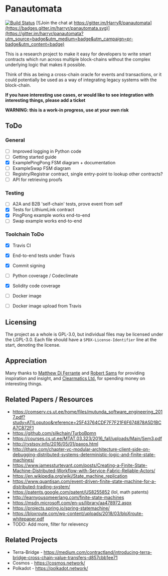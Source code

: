# Panautomata

[![Build Status](https://travis-ci.org/HarryR/panautomata.svg?branch=master)](https://travis-ci.org/HarryR/panautomata) [![Join the chat at https://gitter.im/HarryR/panautomata](https://badges.gitter.im/harryr/panautomata.svg)](https://gitter.im/harryr/panautomata?utm_source=badge&utm_medium=badge&utm_campaign=pr-badge&utm_content=badge)

This is a research project to make it easy for developers to write smart contracts which run across multiple block-chains without the complex underlying logic that makes it possible.

Think of this as being a cross-chain oracle for events and transactions, or it could potentially be used as a way of integrating legacy systems with the block-chain.

**If you have interesting use cases, or would like to see integration with interesting things, please add a ticket**

**WARNING: this is a work-in progress, use at your own risk**


## ToDo

### General

 * [ ] Improved logging in Python code
 * [ ] Getting started guide
 * [x] ExamplePingPong FSM diagram + documentation
 * [ ] ExampleSwap FSM diagram
 * [ ] Registry/Registrar contract, single entry-point to lookup other contracts?
 * [ ] API for retrieving proofs

### Testing

 * [ ] A2A and B2B 'self-chain' tests, prove event from self
 * [x] Tests for LithiumLink contract
 * [x] PingPong example works end-to-end
 * [ ] Swap example works end-to-end

### Toolchain ToDo

 * [x] Travis CI
 * [x] End-to-end tests under Travis
 * [x] Commit signing
 * [ ] Python coverage / Codeclimate
 * [x] Solidity code coverage
 * [ ] Docker image
 * [ ] Docker image upload from Travis


## Licensing

The project as a whole is GPL-3.0, but individual files may be licensed under the LGPL-3.0. Each file should have a `SPDX-License-Identifier` line at the start, denoting the license.


## Appreciation

Many thanks to [Matthew Di Ferrante](https://github.com/mattdf) and [Robert Sams](https://twitter.com/codedlogic) for providing inspiration and insight, and [Clearmatics Ltd.](https://www.clearmatics.com/) for spending money on interesting things.


## Related Papers / Resources

 * https://comserv.cs.ut.ee/home/files/mutunda_software_engineering_2017.pdf?study=ATILoputoo&reference=25F43764CDF7F7F21F6F674878A5D1BCA7C872F1
 * https://github.com/silkchain/TurboBpmn
 * https://courses.cs.ut.ee/MTAT.03.323/2016_fall/uploads/Main/Sem3.pdf
 * http://rystsov.info/2016/05/01/paxos.html
 * http://ithare.com/chapter-vc-modular-architecture-client-side-on-debugging-distributed-systems-deterministic-logic-and-finite-state-machines/
 * https://www.jamessturtevant.com/posts/Creating-a-Finite-State-Machine-Distributed-Workflow-with-Service-Fabric-Reliable-Actors/
 * https://en.wikipedia.org/wiki/State_machine_replication
 * https://www.quantisan.com/event-driven-finite-state-machine-for-a-distributed-trading-system/
 * https://patents.google.com/patent/US8255852 (lol, math patents)
 * http://learnyousomeerlang.com/finite-state-machines
 * https://msdn.microsoft.com/en-us/library/aa478972.aspx
 * https://projects.spring.io/spring-statemachine/
 * https://bloxroute.com/wp-content/uploads/2018/03/bloXroute-whitepaper.pdf
 * TODO: Add more, filter for relevency


## Related Projects

 * Terra-Bridge - https://medium.com/contractland/introducing-terra-bridge-cross-chain-value-transfers-d857cbb1ee71
 * Cosmos - https://cosmos.network/
 * Polkadot - https://polkadot.network/
